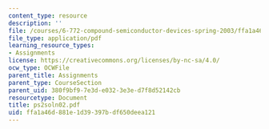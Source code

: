 ```yaml
---
content_type: resource
description: ''
file: /courses/6-772-compound-semiconductor-devices-spring-2003/ffa1a46d881e1d39397bdf650deea121_ps2soln02.pdf
file_type: application/pdf
learning_resource_types:
- Assignments
license: https://creativecommons.org/licenses/by-nc-sa/4.0/
ocw_type: OCWFile
parent_title: Assignments
parent_type: CourseSection
parent_uid: 380f9bf9-7e3d-e032-3e3e-d7f8d52142cb
resourcetype: Document
title: ps2soln02.pdf
uid: ffa1a46d-881e-1d39-397b-df650deea121
---
```

